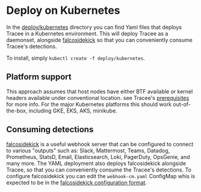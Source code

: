 # Deploy on Kubernetes

In the [deploy/kubernetes](https://github.com/aquasecurity/tracee/blob/main/deploy/kubernetes) directory you can find Yaml files that deploys Tracee in a Kubernetes environment. This will deploy Tracee as a daemonset, alongside [falcosidekick](integrations.md#falcosidekick-webhook) so that you can conveniently consume Tracee's detections.

To install, simply `kubectl create -f deploy/kubernetes`.

## Platform support

This approach assumes that host nodes have either BTF available or kernel headers available under conventional location. see Tracee's [prerequisites](https://aquasecurity.github.io/tracee/dev/install/prerequisites/) for more info. For the major Kubernetes platforms this should work out-of-the-box, including GKE, EKS, AKS, minikube. 

## Consuming detections

[falcosidekick](https://github.com/falcosecurity/falcosidekick) is a useful webhook server that can be configured to connect to various "outputs" such as: Slack, Mattermost, Teams, Datadog, Prometheus, StatsD, Email, Elasticsearch, Loki, PagerDuty, OpsGenie, and many more. The YAML deployment also deploys falcosidekick alongside Tracee, so that you can conveniently consume the Tracee's detections. To configure falcosidekick you can edit the `webhook-cm.yaml` ConfigMap whis is expected to be in the [falcosidekick configuration format](https://github.com/falcosecurity/falcosidekick).


